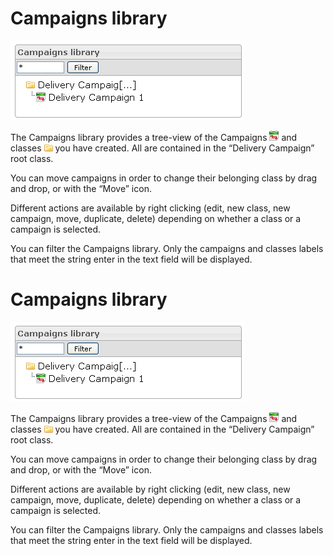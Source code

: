 <!--
author:
    - 'Jérôme Bogaerts'
created_at: '2012-03-29 15:43:05'
updated_at: '2013-03-13 14:10:29'
tags:
    - Deliveries
-->

Campaigns library
=================

![](../resources/campaigns-library.png)

The Campaigns library provides a tree-view of the Campaigns ![](../resources/Campaign_icon_library.png) and classes ![](../resources/class_icon_library.png) you have created. All are contained in the “Delivery Campaign” root class.

You can move campaigns in order to change their belonging class by drag and drop, or with the “Move” icon.

Different actions are available by right clicking (edit, new class, new campaign, move, duplicate, delete) depending on whether a class or a campaign is selected.

You can filter the Campaigns library. Only the campaigns and classes labels that meet the string enter in the text field will be displayed.

Campaigns library
=================

![](../resources/campaigns-library.png)

The Campaigns library provides a tree-view of the Campaigns ![](../resources/Campaign_icon_library.png) and classes ![](../resources/class_icon_library.png) you have created. All are contained in the “Delivery Campaign” root class.

You can move campaigns in order to change their belonging class by drag and drop, or with the “Move” icon.

Different actions are available by right clicking (edit, new class, new campaign, move, duplicate, delete) depending on whether a class or a campaign is selected.

You can filter the Campaigns library. Only the campaigns and classes labels that meet the string enter in the text field will be displayed.


